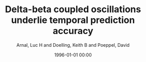 ---
layout: post
title: Delta-beta coupled oscillations underlie temporal prediction accuracy

date: 1996-01-01 00:00
author: Arnal, Luc H and Doelling, Keith B and Poeppel, David
tags: ["auditory","motor","neuronal oscillations","sensorimotor","timing"]
journal: Cerebral Cortex

link: https://doi.org/10.1093/cercor/bhu103

year: 2015
---